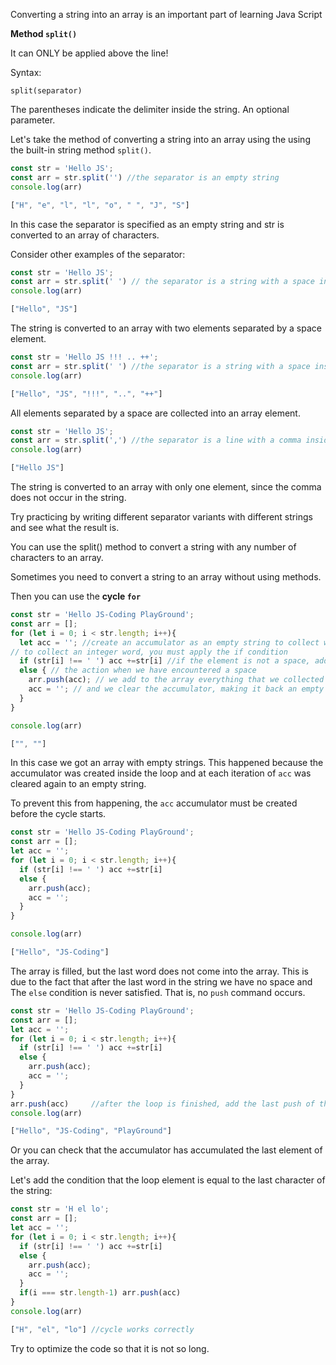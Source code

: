 Converting a string into an array is an important part of learning Java Script

**Method `split()`** 

It can ONLY be applied above the line!

Syntax:

`split(separator)`

The parentheses indicate the delimiter inside the string. An optional parameter.

Let's take the method of converting a string into an array using the
using the built-in string method `split()`.
```javascript
const str = 'Hello JS';
const arr = str.split('') //the separator is an empty string
console.log(arr)

["H", "e", "l", "l", "o", " ", "J", "S"]
```
In this case the separator is specified as an empty string and 
 str is converted to an array of characters.

Consider other examples of the separator:
```javascript
const str = 'Hello JS';
const arr = str.split(' ') // the separator is a string with a space inside
console.log(arr)

["Hello", "JS"]
```
The string is converted to an array with two elements separated by a space element.
```javascript
const str = 'Hello JS !!! .. ++';
const arr = str.split(' ') //the separator is a string with a space inside
console.log(arr)

["Hello", "JS", "!!!", "..", "++"]
```
All elements separated by a space are collected into an array element.
```javascript
const str = 'Hello JS';
const arr = str.split(',') //the separator is a line with a comma inside
console.log(arr)

["Hello JS"]
```
The string is converted to an array with only one element, since the comma does not occur
in the string.

Try practicing by writing different separator variants
with different strings and see what the result is.

You can use the split() method to convert a string with any number of characters to an array.

Sometimes you need to convert a string to an array without using methods.

Then you can use the **cycle `for`**

```javascript
const str = 'Hello JS-Coding PlayGround';
const arr = []; 
for (let i = 0; i < str.length; i++){
  let acc = ''; //create an accumulator as an empty string to collect words
// to collect an integer word, you must apply the if condition  
  if (str[i] !== ' ') acc +=str[i] //if the element is not a space, add it to the accumulator
  else { // the action when we have encountered a space
    arr.push(acc); // we add to the array everything that we collected in the accumulator
    acc = ''; // and we clear the accumulator, making it back an empty string
  }
}

console.log(arr)

["", ""]
```
In this case we got an array with empty strings.
This happened because the accumulator was created inside the loop and 
at each iteration of `acc` was cleared again to an empty string.

To prevent this from happening, the `acc` accumulator must be created before the cycle starts.
```javascript
const str = 'Hello JS-Coding PlayGround';
const arr = [];
let acc = '';
for (let i = 0; i < str.length; i++){
  if (str[i] !== ' ') acc +=str[i] 
  else {                           
    arr.push(acc);                 
    acc = '';                      
  }
}

console.log(arr)

["Hello", "JS-Coding"]
```
The array is filled, but the last word does not come into the array.
This is due to the fact that after the last word in the string we have no space and
The `else` condition is never satisfied. That is, no `push` command occurs.

```javascript
const str = 'Hello JS-Coding PlayGround';
const arr = [];
let acc = '';
for (let i = 0; i < str.length; i++){
  if (str[i] !== ' ') acc +=str[i] 
  else {                           
    arr.push(acc);                 
    acc = '';                      
  }
}
arr.push(acc)     //after the loop is finished, add the last push of the accumulator
console.log(arr)

["Hello", "JS-Coding", "PlayGround"]
```

Or you can check that the accumulator has accumulated the last element of the array.

Let's add the condition that the loop element is equal to the last character of the string:
```javascript
const str = 'H el lo';
const arr = [];
let acc = '';
for (let i = 0; i < str.length; i++){
  if (str[i] !== ' ') acc +=str[i] 
  else {                           
    arr.push(acc);                 
    acc = '';                      
  }
  if(i === str.length-1) arr.push(acc)
}
console.log(arr)

["H", "el", "lo"] //cycle works correctly
```

Try to optimize the code so that it is not so long.
